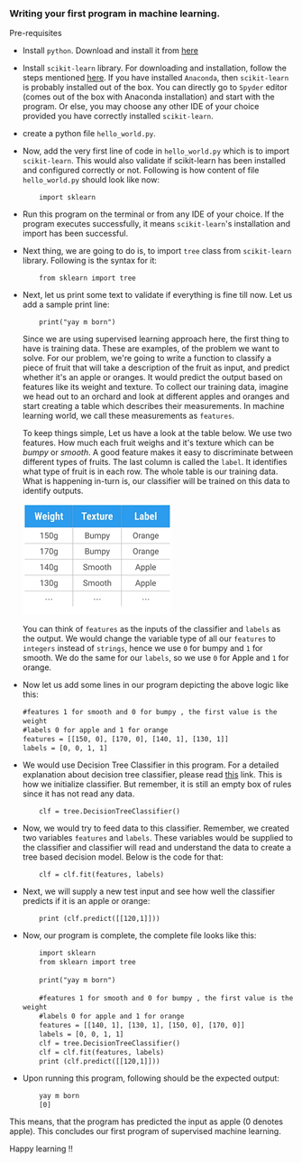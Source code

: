 
### Writing your first program in machine learning.

Pre-requisites
*  Install `python`. Download and install it from [here](https://www.python.org/downloads/)
* Install `scikit-learn` library. For downloading and installation, follow the steps mentioned [here](http://scikit-learn.org/stable/install.html). 
If you have installed `Anaconda`, then `scikit-learn` is probably installed out of the box. You can directly go to `Spyder` editor (comes out of the box with Anaconda installation) and start with the program. 
Or else, you may choose any other IDE of your choice provided you have correctly installed `scikit-learn`.

* create a python file `hello_world.py`.

* Now, add the very first line of code in `hello_world.py` which is to import `scikit-learn`. 
This would also validate if scikit-learn has been installed and configured correctly or not. 
Following is how content of file `hello_world.py` should look like now:
    ````
        import sklearn
    ````

* Run this program on the terminal or from any IDE of your choice. If the program executes successfully, it means `scikit-learn`'s installation and import has been successful.

* Next thing, we are going to do is, to import `tree` class from `scikit-learn` library. Following is the syntax for it:
    ````
        from sklearn import tree
    ````

* Next, let us print some text to validate if everything is fine till now. Let us add a sample print line:
    ````
        print("yay m born")
    ````

    Since we are using supervised learning approach here, the first thing to have is training data. These are examples, of the problem we want to solve. 
    For our problem, we're going to write a function to classify a piece of fruit that will take a description of the fruit as input, and predict whether it's an apple or oranges. It would predict the output based on features like its weight and texture.
    To collect our training data, imagine we head out to an orchard and look at different apples and oranges and start creating a table which describes their measurements. In machine learning world, we call these measurements as `features`.

    To keep things simple, Let us have a look at the table below. We use two features. How much each fruit weighs and it's texture which can be _bumpy_ or _smooth_. 
    A good feature makes it easy to discriminate between different types of fruits. The last column is called the `label`. It identifies what type of fruit is in each row. The whole table is our training data. 
    What is happening in-turn is, our classifier will be trained on this data to identify outputs.
      
      
   ![data](ml_hello_world.png)


   You can think of `features` as the inputs of the classifier and `labels` as the output. We would change the variable type of all our `features` to `integers` instead of `strings`, 
   hence we use `0` for bumpy and `1` for smooth. We do the same for our `labels`, so we use `0` for Apple and `1` for orange.


* Now let us add some lines in our program depicting the above logic like this:
    ````
    #features 1 for smooth and 0 for bumpy , the first value is the weight
    #labels 0 for apple and 1 for orange
    features = [[150, 0], [170, 0], [140, 1], [130, 1]]
    labels = [0, 0, 1, 1]
    ````

* We would use Decision Tree Classifier in this program. For a detailed explanation about decision tree classifier, please read [this](http://scikit-learn.org/stable/modules/generated/sklearn.tree.DecisionTreeClassifier.html) link. 
This is how we initialize classifier. But remember, it is still an empty box of rules since it has not read any data.
    ````
        clf = tree.DecisionTreeClassifier()
    ````

* Now, we would try to feed data to this classifier. Remember, we created two variables `features` and `labels`. 
These variables would be supplied to the classifier and classifier will read and understand the data to create a tree based decision model. 
Below is the code for that:
    ````
        clf = clf.fit(features, labels)
    ````

* Next, we will supply a new test input and see how well the classifier predicts if it is an apple or orange:
    ````
        print (clf.predict([[120,1]]))
    ````

* Now, our program is complete, the complete file looks like this:
    ````
        import sklearn
        from sklearn import tree
        
        print("yay m born")

        #features 1 for smooth and 0 for bumpy , the first value is the weight
        #labels 0 for apple and 1 for orange
        features = [[140, 1], [130, 1], [150, 0], [170, 0]]
        labels = [0, 0, 1, 1]
        clf = tree.DecisionTreeClassifier()
        clf = clf.fit(features, labels)
        print (clf.predict([[120,1]]))
    ````

* Upon running this program, following should be the expected output:
    ````
        yay m born
        [0]
    ````

This means, that the program has predicted the input as apple (0 denotes apple). This concludes our first program of supervised machine learning.

Happy learning !!
